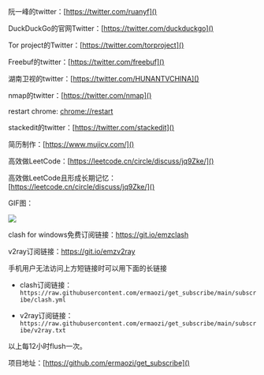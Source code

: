 阮一峰的twitter：[https://twitter.com/ruanyf]()

DuckDuckGo的官网Twitter：[https://twitter.com/duckduckgo]()

Tor project的Twitter：[https://twitter.com/torproject]()

Freebuf的twitter：[https://twitter.com/freebuf]()

湖南卫视的twitter：[https://twitter.com/HUNANTVCHINA]()

nmap的twitter：[https://twitter.com/nmap]()

restart chrome: [chrome://restart]()

stackedit的twitter：[https://twitter.com/stackedit]()

简历制作：[https://www.mujicv.com/]()

高效做LeetCode：[https://leetcode.cn/circle/discuss/jq9Zke/]()

高效做LeetCode且形成长期记忆：[https://leetcode.cn/circle/discuss/jq9Zke/]()

GIF图：

![](https://tva1.sinaimg.cn/large/007S8ZIlgy1gexv7af86fg309w05khdv.gif)

clash for windows免费订阅链接：https://git.io/emzclash

v2ray订阅链接：https://git.io/emzv2ray

手机用户无法访问上方短链接时可以用下面的长链接

- clash订阅链接：`https://raw.githubusercontent.com/ermaozi/get_subscribe/main/subscribe/clash.yml`

- v2ray订阅链接：`https://raw.githubusercontent.com/ermaozi/get_subscribe/main/subscribe/v2ray.txt`

以上每12小时flush一次。

项目地址：[https://github.com/ermaozi/get_subscribe]()